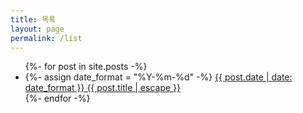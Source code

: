 ```yaml
---
title: 목록
layout: page
permalink: /list
---
```


<ul class="li-4">
{%- for post in site.posts -%}
<li>
  {%- assign date_format = "%Y-%m-%d" -%}
  <a href="{{ post.url | relative_url }}">{{ post.date | date: date_format }} {{ post.title | escape }}</a>
</li>
{%- endfor -%}
</ul>
